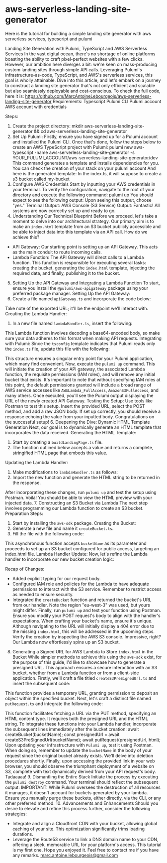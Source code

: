 # aws-serverless-landing-site-generator
Here is the tutorial for building a simple landing site generator with aws serverless services, typescript and pulumi

Landing Site Generation with Pulumi, TypeScript and AWS Serverless Services
In the vast digital ocean, there's no shortage of online platforms boasting the ability to craft pixel-perfect websites with a few clicks. 
However, our ambition here diverges a bit: we're keen on mass-producing custom landing sites through simple API calls. Leveraging Pulumi's infrastructure-as-code, TypeScript, and AWS's serverless services, this goal is wholly attainable. Dive into this article, and let's embark on a journey to construct a landing site generator that's not only efficient and scalable but also seamlessly deployable and cost-conscious.
To check the full code, here it is:
https://github.com/MarcAntoineLebourgeois/aws-serverless-landing-site-generator
Requirements:
Typescript
Pulumi CLI
Pulumi account
AWS account with credentials

Steps:
1. Create the project directory:
mkdir aws-serverless-landing-site-generator && cd aws-serverless-landing-site-generator
2. Set Up Pulumi:
Firstly, ensure you have signed up for a Pulumi account and installed the Pulumi CLI. Once that's done, follow the steps below to create an AWS TypeScript project with Pulumi:
pulumi new aws-typescript -name aws-serverless-landing-site-generator -s YOUR_PULUMI_ACCOUNT/aws-serverless-landing-site-generator/dev
This command generates a template and installs dependencies for you.
You can check the creation of your stack on your pulumi account
And here is the generated template:
In the index.ts, it will suppose to create a s3 bucket called my-bucket
3. Configure AWS Credentials
Start by inputting your AWS credentials in your terminal. To verify the configuration, navigate to the root of your directory and execute the following command:
pulumi up
You should expect to see the following output:
Upon seeing this output, choose "yes."
Terminal Output:
AWS Console (S3 Service) Output:
Fantastic! All systems are now correctly set up and ready to go.
4. Understanding Our Technical Blueprint
Before we proceed, let's take a moment to delve into our architectural strategy.
Our primary aim is to make an `index.html` template from an S3 bucket publicly accessible and be able to inject data into this template via an API call. How do we achieve this?
- API Gateway: Our starting point is setting up an API Gateway. This acts as the main conduit to route incoming calls.
- Lambda Function: The API Gateway will direct calls to a Lambda function. This function is responsible for executing several tasks: creating the bucket, generating the `index.html` template, injecting the required data, and finally, publishing it to the bucket.
5. Setting Up the API Gateway and Integrating a Lambda Function
To start, ensure you install the `@pulumi/aws-apigateway` package using your preferred package manager.
Setting Up the API Gateway:
1. Create a file named `apiGateway.ts` and incorporate the code below:

Take note of the exported URL; it'll be the endpoint we'll interact with.
Creating the Lambda Handler:
1. In a new file named `lambdaHandler.ts`, insert the following:

This Lambda function involves decoding a base64-encoded body, so make sure your data adheres to this format when making API requests.
Integrating with Pulumi:
Since the `tsconfig` template indicates that Pulumi reads only the `index.ts` file, update this file with the following:

This structure ensures a singular entry point for your Pulumi application, which many find convenient.
Now, execute the `pulumi up` command. This will initiate the creation of your API gateway, the associated Lambda function, the requisite permissions (IAM roles), and will remove any initial bucket that exists.
It's important to note that without specifying IAM roles at this point, the default permissions granted will include a broad range of AWS service accesses like `AWSLambda_FullAccess`, `AmazonS3FullAccess`, and many others.
Once executed, you'll see the Pulumi output displaying the URL of the newly created API Gateway.
Testing the Setup:
Use tools like Postman to test this setup. Insert the provided URL, select the POST method, and add a raw JSON body. If set up correctly, you should receive a response echoing the value from your inputted body.
Congratulations on the successful setup!
6. Deepening the Dive: Dynamic HTML Template Generation
Next, our goal is to dynamically generate an HTML template that incorporates the data received.
Generating the HTML Template:
1. Start by creating a `buildLandingPage.ts` file.
2. The function outlined below accepts a value and returns a complete, stringified HTML page that embeds this value.

Updating the Lambda Handler:
1. Make modifications to `lambdaHandler.ts` as follows:
2. Import the new function and generate the HTML string to be returned in the response.

After incorporating these changes, run `pulumi up` and test the setup using Postman.
Voilà! You should be able to view the HTML preview with your injected data.
7. Constructing an S3 Bucket via Lambda
The next step involves programming our Lambda function to create an S3 bucket.
Preparation Steps:
1. Start by installing the `aws-sdk` package.
Creating the Bucket:
1. Generate a new file and name it `createBucket.ts`.
2. Fill the file with the following code:

This asynchronous function accepts `bucketName` as its parameter and proceeds to set up an S3 bucket configured for public access, targeting an index.html file.
Lambda Handler Update:
Now, let's refine the Lambda handler to incorporate our new bucket creation logic:

Recap of Changes:
- Added explicit typing for our request body.
- Configured IAM role and policies for the Lambda to have adequate permissions to interact with the S3 service. Remember to restrict access as needed to ensure security.
- Integrated the `createBucket` function and returned the bucket's URL from our handler. Note the region "eu-west-3" was used, but yours might differ.
Finally, run `pulumi up` and test your function using Postman.
Ensure you modify your POST request's body to align with the handler's expectations. When crafting your bucket's name, ensure it's unique. Although navigating to the URL will initially display a 404 error due to the missing `index.html`, this will be addressed in the upcoming steps.
Verify the creation by inspecting the AWS S3 console.
Impressive, right? Our Lambda now effortlessly spins up an S3 bucket.
8. Generating a Signed URL for AWS Lambda to Store `index.html` in the Bucket
While simpler methods to achieve this using the `aws-sdk` exist, for the purpose of this guide, I'd like to showcase how to generate a presigned URL. This approach ensures a secure interaction with an S3 bucket, whether from a Lambda function or from a client-side application.
Firstly, we'll craft a file titled `createS3PreSignedUrl.ts` and insert the subsequent code:

This function provides a temporary URL, granting permission to deposit an object within the specified bucket.
Next, let's craft a distinct file named `putRequest.ts` and integrate the following code:

This function facilitates fetching a URL via the PUT method, specifying an HTML content type. It requires both the presigned URL and the HTML string.
To integrate these functions into your Lambda handler, incorporate the subsequent lines immediately after the bucket creation:
await createBucket(bucketName);
const presignedUrl = await createS3PreSignedUrl(bucketName);
await putRequest(presignedUrl, html);
Upon updating your infrastructure with `Pulumi up`, test it using Postman. When doing so, remember to update the `bucketName` in the body of your request since the original bucket already exists. We'll delve into deletion procedures shortly.
Finally, upon accessing the provided link in your web browser, you should observe the triumphant deployment of a website on S3, complete with text dynamically derived from your API request's body.
Tadaaaaa!
9. Dismantling the Entire Stack
Initiate the process by executing the `pulumi destroy` command. Your terminal should reflect the subsequent output:
IMPORTANT: While Pulumi oversees the destruction of all resources it manages, it doesn't account for buckets generated by your lambda. Ensure you manually purge these buckets, either directly, via the CLI, or any other preferred method.
10. Advancements and Enhancements
Should you desire to elevate and refine this process further, consider the following strategies:
- Integrate and align a Cloudfront CDN with your bucket, allowing global caching of your site. This optimization significantly trims loading durations.
- Leverage the Route53 service to link a DNS domain name to your CDN, offering a sleek, memorable URL for your platform's access.
This tutorial is my first one. Hope you enjoyed it. Feel free to contact me if you have any remarks.
marc.antoine.lebourgeois@gmail.com
